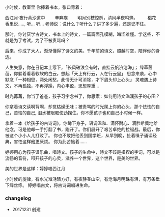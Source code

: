 小时候，教室里
你捧着书本，张口背着：

西江月·夜行黄沙道中
　　辛弃疾
　　明月别枝惊鹊，清风半夜鸣蝉。
　　稻花香里说....., 听... 听...
老师说：说什么？听什么？讲了多少遍，还是记不住。

那时，你讨厌学古诗文，书本上的诗文，一篇篇面孔模糊，晦涩难懂。学这些，不就是为了考试，为了不被责骂吗？

后来，你成了大人，渐渐懂得了诗文的美。千年前的诗文，超越时空，陪伴你的身边。

人生失意，你在日记本上写下，「长风破浪会有时，直挂云帆济沧海」；
绿草茵茵，你躺着看着软软的白云，想起「天上有行云，人在行云里」
思念来袭，心中默念「一种相思，两处闲愁，此情无计可消除，才下眉头却上心头」
灵魂遇上诗文，不再孤独，不再浮躁，内心丰盈，思想厚重...

时光苒苒，你当了爸爸，孩子习字念书了，你思索：如何用诗文滋润孩子的心田？

你拿着诗文读啊背啊，却觉枯燥无味；被责骂的时光爬上你的心头，那个怯怯的自己，苦恼的自己, 泪水被眼眶使劲掬住。你不愿孩子也和自己小时候一样。

拿着一本《给孩子的古诗词》，你蹲下身子，语调温和、满怀耐心、满脸希冀地给他念，可是他却一手打翻了书，跑开了。你们展开了艰苦卓绝的拉锯战。最后，你被这个小小人儿打败了。
你也不敢把他丢到国学班，从早到晚，扯着嗓子诵读经典，害怕这样他更厌烦。
你为此苦恼着……

婷婷用心为孩子谱乐曲，唱诗文。孩子的生命中，诗文不该是扭捏的字词，可以是流畅的音符，叩开孩子的心灵，滋养一个世界，这个世界，是美的世界。

美的世界是这样：婷婷唱西江月

小时候的旋律，有水光潋滟晴方好，有夜静春山空，有沧海月明珠有泪，有万条垂下绿丝绦。
婷婷唱古文，将古诗词唱进生命。



### changelog
- 20171231 创建
